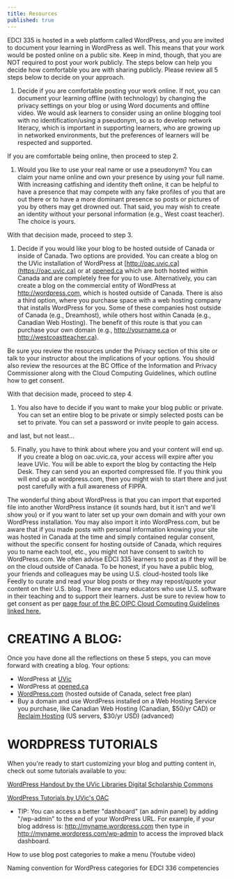 ```yaml
---
title: Resources
published: true
---
```


EDCI 335 is hosted in a web platform called WordPress, and you are invited to document your learning in WordPress as well. This means that your work would be posted online on a public site. Keep in mind, though, that you are NOT required to post your work publicly. The steps below can help you decide how comfortable you are with sharing publicly. Please review all 5 steps below to decide on your approach.

1. Decide if you are comfortable posting your work online. If not, you can document your learning offline (with technology) by changing the privacy settings on your blog or using Word documents and offline video. We would ask learners to consider using an online blogging tool with no identification/using a pseudonym, so as to develop network literacy, which is important in supporting learners, who are growing up in networked environments, but the preferences of learners will be respected and supported.

If you are comfortable being online, then proceed to step 2.

1. Would you like to use your real name or use a pseudonym? You can claim your name online and own your presence by using your full name. With increasing catfishing and identity theft online, it can be helpful to have a presence that may compete with any fake profiles of you that are out there or to have a more dominant presence so posts or pictures of you by others may get drowned out. That said, you may wish to create an identity without your personal information (e.g., West coast teacher). The choice is yours.

With that decision made, proceed to step 3.

1. Decide if you would like your blog to be hosted outside of Canada or inside of Canada. Two options are provided. You can create a blog on the UVic installation of WordPress at [http://oac.uvic.ca](https://oac.uvic.ca) or at [opened.ca](https://opened.ca) which are both hosted within Canada and are completely free for you to use. Alternatively, you can create a blog on the commercial entity of WordPress at <http://wordpress.com>, which is hosted outside of Canada. There is also a third option, where you purchase space with a web hosting company that installs WordPress for you. Some of these companies host outside of Canada (e.g., Dreamhost), while others host within Canada (e.g., Canadian Web Hosting). The benefit of this route is that you can purchase your own domain (e.g., <http://yourname.ca> or <http://westcoastteacher.ca>).

Be sure you review the resources under the Privacy section of this site or talk to your instructor about the implications of your options. You should also review the resources at the BC Office of the Information and Privacy Commissioner along with the Cloud Computing Guidelines, which outline how to get consent.

With that decision made, proceed to step 4.

1. You also have to decide if you want to make your blog public or private. You can set an entire blog to be private or simply selected posts can be set to private. You can set a password or invite people to gain access.

and last, but not least...

5) Finally, you have to think about where you and your content will end up. If you create a blog on oac.uvic.ca, your access will expire after you leave UVic. You will be able to export the blog by contacting the Help Desk. They can send you an exported compressed file. If you think you will end up at wordpress.com, then you might wish to start there and just post carefully with a full awareness of FIPPA.

The wonderful thing about WordPress is that you can import that exported file into another WordPress instance (it sounds hard, but it isn't and we'll show you) or if you want to later set up your own domain and with your own WordPress installation. You may also import it into WordPress.com, but be aware that if you made posts with personal information knowing your site was hosted in Canada at the time and simply contained regular consent, without the specific consent for hosting outside of Canada, which requires you to name each tool, etc., you might not have consent to switch to WordPress.com. We often advise EDCI 335 learners to post as if they will be on the cloud outside of Canada. To be honest, if you have a public blog, your friends and colleagues may be using U.S. cloud-hosted tools like Feedly to curate and read your blog posts or they may repost/quote your content on their U.S. blog. There are many educators who use U.S. software in their teaching and to support their learners. Just be sure to review how to get consent as per [page four of the BC OIPC Cloud Computing Guidelines linked here.](https://www.oipc.bc.ca/guidance-documents/1427)

# CREATING A BLOG:

Once you have done all the reflections on these 5 steps, you can move forward with creating a blog. Your options:

- WordPress at [UVic](https://oac.uvi.ca)
- WordPress at [opened.ca](https://opened.ca)
- [WordPress.com](https://wordpress.com) (hosted outside of Canada, select free plan)
- Buy a domain and use WordPress installed on a Web Hosting Service you purchase, like Canadian Web Hosting (Canadian, $50/yr CAD) or [Reclaim Hosting](https://reclaimhosting.com) (US servers, $30/yr USD) (advanced)

# WORDPRESS TUTORIALS

When you're ready to start customizing your blog and putting content in, check out some tutorials available to you:

[WordPress Handout by the UVic Libraries Digital Scholarship Commons](https://docs.google.com/document/d/1MoRg86RhOE63xAxc-TCKshKLvdOtj5tX2cnshWKvNDk/edit)

[WordPress Tutorials by UVic's OAC](https://onlineacademiccommunity.uvic.ca/wordpress-tutorials/)

- TIP: You can access a better "dashboard" (an admin panel) by adding "/wp-admin" to the end of your WordPress URL. For example, if your blog address is: <http://myname.wordpress.com> then type in <http://myname.wordpress.com/wp-admin> to access the improved black dashboard.

How to use blog post categories to make a menu (Youtube video)

Naming convention for WordPress categories for EDCI 336 competencies
